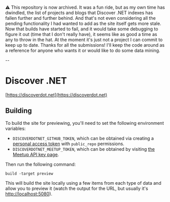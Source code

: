 ⚠ This repository is now archived. It was a fun ride, but as my own time has dwindled, the list of projects and blogs that Discover .NET indexes has fallen further and further behind. And that's not even considering all the pending functionality I had wanted to add as the site itself gets more stale. Now that builds have started to fail, and it would take some debugging to figure it out (time that I don't really have), it seems like as good a time as any to throw in the hat. At the moment it's just not a project I can commit to keep up to date. Thanks for all the submissions! I'll keep the code around as a reference for anyone who wants it or would like to do some data mining.

--

# Discover .NET

[https://discoverdot.net](https://discoverdot.net)

## Building

To build the site for previewing, you'll need to set the following environment variables:

* `DISCOVERDOTNET_GITHUB_TOKEN`, which can be obtained via creating a [personal access token](https://github.com/settings/tokens) with `public_repo` permissions.
* `DISCOVERDOTNET_MEETUP_TOKEN`, which can be obtained by visiting [the Meetup API key page](https://secure.meetup.com/meetup_api/key/).

Then run the following command:

```
build -target preview
```

This will build the site locally using a few items from each type of data and allow you to preview it (watch the output for the URL, but usually it's [http://localhost:5080](http://localhost:5080)).
